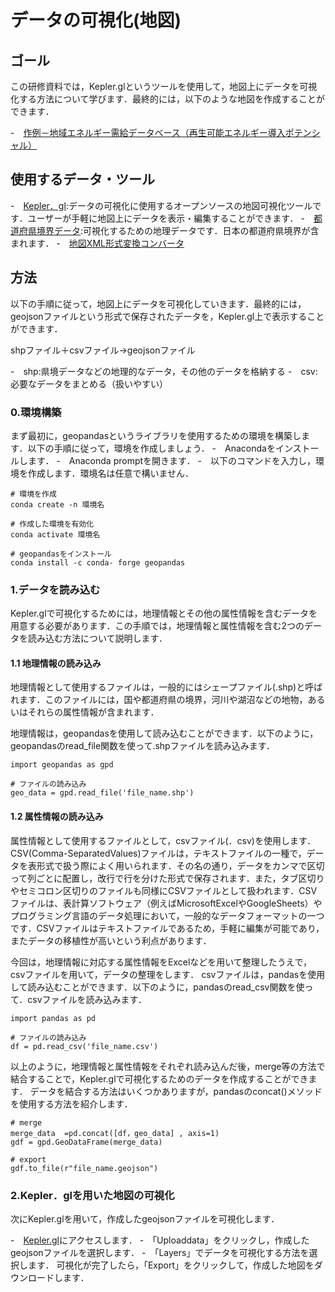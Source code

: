 # データの可視化(地図)

## ゴール
この研修資料では，Kepler.glというツールを使用して，地図上にデータを可視化する方法について学びます．最終的には，以下のような地図を作成することができます．

-　[作例－地域エネルギー需給データベース（再生可能エネルギー導入ポテンシャル）](https://energy-sustainability.jp/maps/potential/)

## 使用するデータ・ツール
-　[Kepler．gl](https://kepler．gl/):データの可視化に使用するオープンソースの地図可視化ツールです．ユーザーが手軽に地図上にデータを表示・編集することができます．
-　[都道府県境界データ](https://hub.arcgis.com/datasets/d4e1992666d748a1a01fd1a34b20f88b_0/explore?location=34.332364%2C138.460294%2C6/05):可視化するための地理データです．日本の都道府県境界が含まれます．
-　[地図XML形式変換コンバータ](https://www.digital.go.jp/news/4b7250a3-3fcf-4b83-8d52-4bb131e1ba9d/)

## 方法
以下の手順に従って，地図上にデータを可視化していきます．最終的には，geojsonファイルという形式で保存されたデータを，Kepler.gl上で表示することができます．

shpファイル＋csvファイル->geojsonファイル

-　shp:県境データなどの地理的なデータ，その他のデータを格納する
-　csv:必要なデータをまとめる（扱いやすい）

### 0.環境構築
まず最初に，geopandasというライブラリを使用するための環境を構築します．以下の手順に従って，環境を作成しましょう．
-　Anacondaをインストールします．
-　Anaconda promptを開きます．
-　以下のコマンドを入力し，環境を作成します．環境名は任意で構いません．

```
# 環境を作成
conda create -n 環境名

# 作成した環境を有効化
conda activate 環境名

# geopandasをインストール
conda install -c conda- forge geopandas
```

### 1.データを読み込む
Kepler.glで可視化するためには，地理情報とその他の属性情報を含むデータを用意する必要があります．この手順では，地理情報と属性情報を含む2つのデータを読み込む方法について説明します．

#### 1.1 地理情報の読み込み
地理情報として使用するファイルは，一般的にはシェープファイル(.shp)と呼ばれます．このファイルには，国や都道府県の境界，河川や湖沼などの地物，あるいはそれらの属性情報が含まれます．

地理情報は，geopandasを使用して読み込むことができます．以下のように，geopandasのread_file関数を使って.shpファイルを読み込みます．


```
import geopandas as gpd

# ファイルの読み込み
geo_data = gpd.read_file('file_name.shp')
```

#### 1.2 属性情報の読み込み
属性情報として使用するファイルとして，csvファイル(．csv)を使用します．CSV(Comma-SeparatedValues)ファイルは，テキストファイルの一種で，データを表形式で扱う際によく用いられます．その名の通り，データをカンマで区切って列ごとに配置し，改行で行を分けた形式で保存されます．また，タブ区切りやセミコロン区切りのファイルも同様にCSVファイルとして扱われます．CSVファイルは、表計算ソフトウェア（例えばMicrosoftExcelやGoogleSheets）やプログラミング言語のデータ処理において，一般的なデータフォーマットの一つです．CSVファイルはテキストファイルであるため，手軽に編集が可能であり，またデータの移植性が高いという利点があります．

今回は，地理情報に対応する属性情報をExcelなどを用いて整理したうえで，csvファイルを用いて，データの整理をします．
csvファイルは，pandasを使用して読み込むことができます．以下のように，pandasのread_csv関数を使って．csvファイルを読み込みます．


```
import pandas as pd

# ファイルの読み込み
df = pd.read_csv('file_name.csv')
```
以上のように，地理情報と属性情報をそれぞれ読み込んだ後，merge等の方法で結合することで，Kepler.glで可視化するためのデータを作成することができます．
データを結合する方法はいくつかありますが，pandasのconcat()メソッドを使用する方法を紹介します．

```
# merge
merge_data  =pd.concat([df，geo_data] , axis=1)
gdf = gpd.GeoDataFrame(merge_data)

# export
gdf.to_file(r"file_name.geojson")
```


### 2.Kepler．glを用いた地図の可視化
次にKepler.glを用いて，作成したgeojsonファイルを可視化します．

-　[Kepler.gl](https://kepler.gl/demo)にアクセスします．
-　「Uploaddata」をクリックし，作成したgeojsonファイルを選択します．
-　「Layers」でデータを可視化する方法を選択します．
可視化が完了したら，「Export」をクリックして，作成した地図をダウンロードします．
